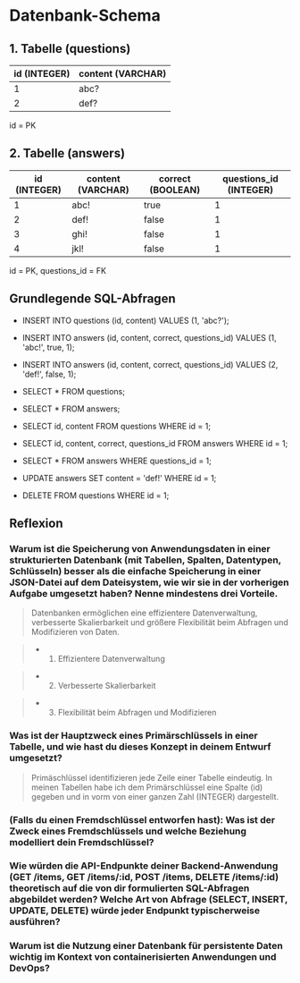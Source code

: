 # Datenbank-Schema

## 1. Tabelle (questions)

| id (INTEGER) | content (VARCHAR) |
| ------------ | ----------------- |
| 1 | abc? |
| 2 | def? |

id = PK

## 2. Tabelle (answers)

| id (INTEGER) | content (VARCHAR) | correct (BOOLEAN) | questions_id (INTEGER) |
| ------------ | ----------------- | ----------------- | ---------------------- |
| 1 | abc! | true | 1 |
| 2 | def! | false | 1 |
| 3 | ghi! | false | 1 |
| 4 | jkl! | false | 1 |

id = PK, questions_id = FK

## Grundlegende SQL-Abfragen

* INSERT INTO questions (id, content) VALUES (1, 'abc?');

* INSERT INTO answers (id, content, correct, questions_id) VALUES (1, 'abc!', true, 1);

* INSERT INTO answers (id, content, correct, questions_id) VALUES (2, 'def!', false, 1);

* SELECT * FROM questions;

* SELECT * FROM answers;

* SELECT id, content FROM questions WHERE id = 1;

* SELECT id, content, correct, questions_id FROM answers WHERE id = 1;

* SELECT * FROM answers WHERE questions_id = 1;

* UPDATE answers SET content = 'def!' WHERE id = 1;

* DELETE FROM questions WHERE id = 1;

## Reflexion

### **Warum ist die Speicherung von Anwendungsdaten in einer strukturierten Datenbank (mit Tabellen, Spalten, Datentypen, Schlüsseln) besser als die einfache Speicherung in einer JSON-Datei auf dem Dateisystem, wie wir sie in der vorherigen Aufgabe umgesetzt haben? Nenne mindestens drei Vorteile.**

> Datenbanken ermöglichen eine effizientere Datenverwaltung, verbesserte Skalierbarkeit und größere Flexibilität beim Abfragen und Modifizieren von Daten.

>* 1. Effizientere Datenverwaltung

>* 2. Verbesserte Skalierbarkeit

>* 3. Flexibilität beim Abfragen und Modifizieren

### **Was ist der Hauptzweck eines Primärschlüssels in einer Tabelle, und wie hast du dieses Konzept in deinem Entwurf umgesetzt?**

> Primäschlüssel identifizieren jede Zeile einer Tabelle eindeutig. In meinen Tabellen habe ich dem Primärschlüssel eine Spalte (id) gegeben und in vorm von einer ganzen Zahl (INTEGER) dargestellt.

### **(Falls du einen Fremdschlüssel entworfen hast): Was ist der Zweck eines Fremdschlüssels und welche Beziehung modelliert dein Fremdschlüssel?**



### **Wie würden die API-Endpunkte deiner Backend-Anwendung (GET /items, GET /items/:id, POST /items, DELETE /items/:id) theoretisch auf die von dir formulierten SQL-Abfragen abgebildet werden? Welche Art von Abfrage (SELECT, INSERT, UPDATE, DELETE) würde jeder Endpunkt typischerweise ausführen?**

### **Warum ist die Nutzung einer Datenbank für persistente Daten wichtig im Kontext von containerisierten Anwendungen und DevOps?**